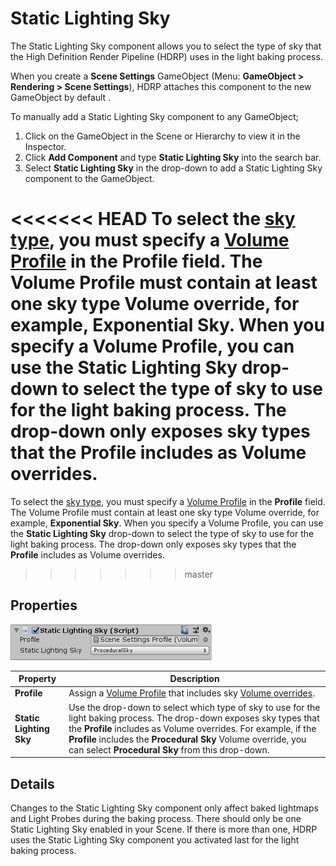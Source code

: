 # Static Lighting Sky

The Static Lighting Sky component allows you to select the type of sky that the High Definition Render Pipeline (HDRP) uses in the light baking process.

When you create a **Scene Settings** GameObject (Menu: **GameObject > Rendering > Scene Settings**), HDRP attaches this component to the new GameObject by default . 

To manually add a Static Lighting Sky component to any GameObject; 

1. Click on the GameObject in the Scene or Hierarchy to view it in the Inspector. 
2. Click **Add Component** and type **Static Lighting Sky** into the search bar. 
3. Select **Static Lighting Sky** in the drop-down to add a Static Lighting Sky component to the GameObject.

<<<<<<< HEAD
To select the [sky type](Sky-Overview.html), you must specify a [Volume Profile](Volume-Profile.html) in the **Profile** field. The Volume Profile must contain at least one sky type Volume override, for example, **Exponential Sky**. When you specify a Volume Profile, you can use the **Static Lighting Sky** drop-down to select the type of sky to use for the light baking process. The drop-down only exposes sky types that the **Profile** includes as Volume overrides.
=======
To select the [sky type](HDRP-Features.html#SkyOverview.html), you must specify a [Volume Profile](Volume-Profile.html) in the **Profile** field. The Volume Profile must contain at least one sky type Volume override, for example, **Exponential Sky**. When you specify a Volume Profile, you can use the **Static Lighting Sky** drop-down to select the type of sky to use for the light baking process. The drop-down only exposes sky types that the **Profile** includes as Volume overrides.
>>>>>>> master

## Properties

![](Images/StaticLightingSky1.png)

| **Property**            | **Description**                                              |
| ----------------------- | ------------------------------------------------------------ |
| **Profile**             | Assign a [Volume Profile](Volume-Profile.html) that includes sky [Volume overrides](Volume-Components.html). |
| **Static Lighting Sky** | Use the drop-down to select which type of sky to use for the light baking process. The drop-down exposes sky types that the **Profile** includes as Volume overrides. For example, if the **Profile** includes the **Procedural Sky** Volume override, you can select **Procedural Sky** from this drop-down. |

## Details

Changes to the Static Lighting Sky component only affect baked lightmaps and Light Probes during the baking process. There should only be one Static Lighting Sky enabled in your Scene. If there is more than one, HDRP uses the Static Lighting Sky component you activated last for the light baking process.